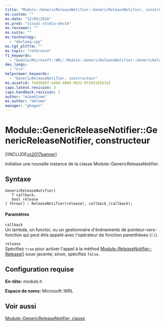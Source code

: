 ```yaml
---
title: "Module::GenericReleaseNotifier::GenericReleaseNotifier, constructeur | Microsoft Docs"
ms.custom: ""
ms.date: "12/05/2016"
ms.prod: "visual-studio-dev14"
ms.reviewer: ""
ms.suite: ""
ms.technology: 
  - "devlang-cpp"
ms.tgt_pltfrm: ""
ms.topic: "reference"
f1_keywords: 
  - "module/Microsoft::WRL::Module::GenericReleaseNotifier::GenericReleaseNotifier"
dev_langs: 
  - "C++"
helpviewer_keywords: 
  - "GenericReleaseNotifier, constructeur"
ms.assetid: feb5b687-a4b0-4809-9022-8f292181b7a1
caps.latest.revision: 3
caps.handback.revision: 3
author: "mikeblome"
ms.author: "mblome"
manager: "ghogen"
---
```

# Module::GenericReleaseNotifier::GenericReleaseNotifier, constructeur
[!INCLUDE[vs2017banner](../assembler/inline/includes/vs2017banner.md)]

Initialise une nouvelle instance de la classe Module::GenericReleaseNotifier.  
  
## Syntaxe  
  
```  
GenericReleaseNotifier(  
   T callback,   
   bool release  
) throw() : ReleaseNotifier(release), callback_(callback);  
```  
  
#### Paramètres  
 `callback`  
 Un lambda, un functor, ou un gestionnaire d'événements de pointeur\-vers\-fonction qui peut être appelé avec l'opérateur de fonction parenthèses \(`()`\).  
  
 `release`  
 Spécifiez `true` pour activer l'appel à la méthod [Module::ReleaseNotifier:: Release\(\)](../windows/module-releasenotifier-release.md) sous\-jacente; sinon, spécifiez `false`.  
  
## Configuration requise  
 **En\-tête:** module.h  
  
 **Espace de noms:** Microsoft::WRL  
  
## Voir aussi  
 [Module::GenericReleaseNotifier, classe](../windows/module-genericreleasenotifier-class.md)